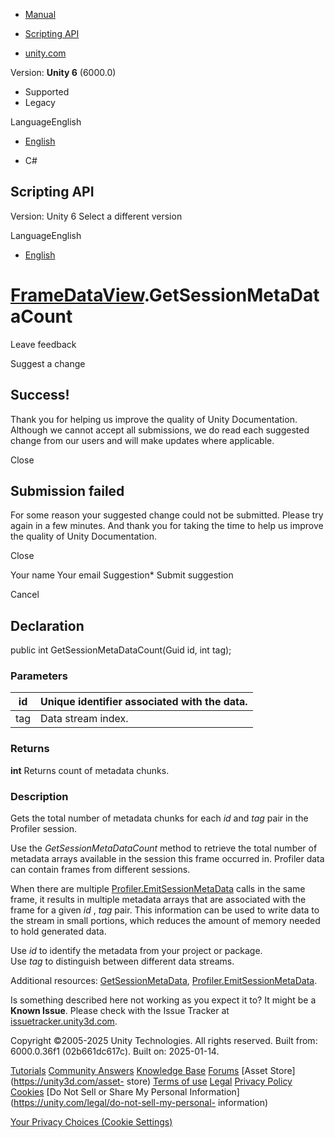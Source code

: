 [ ]()

  * [Manual](../Manual/index.html)
  * [Scripting API](../ScriptReference/index.html)

  * [unity.com](https://unity.com/)

Version: **Unity 6** (6000.0)

  * Supported
  * Legacy

LanguageEnglish

  * [English]()

  * C#

[ ](https://docs.unity3d.com)

## Scripting API

Version: Unity 6 Select a different version

LanguageEnglish

  * [English]()

#  [FrameDataView](Profiling.FrameDataView.html).GetSessionMetaDataCount

Leave feedback

Suggest a change

## Success!

Thank you for helping us improve the quality of Unity Documentation. Although
we cannot accept all submissions, we do read each suggested change from our
users and will make updates where applicable.

Close

## Submission failed

For some reason your suggested change could not be submitted. Please <a>try
again</a> in a few minutes. And thank you for taking the time to help us
improve the quality of Unity Documentation.

Close

Your name Your email Suggestion* Submit suggestion

Cancel

[ ]()

## Declaration

public int GetSessionMetaDataCount(Guid id, int tag);

### Parameters

id | Unique identifier associated with the data.  
---|---  
tag | Data stream index.  
  
### Returns

**int** Returns count of metadata chunks.

### Description

Gets the total number of metadata chunks for each _id_ and _tag_ pair in the
Profiler session.

Use the _GetSessionMetaDataCount_ method to retrieve the total number of
metadata arrays available in the session this frame occurred in. Profiler data
can contain frames from different sessions.  
  
When there are multiple
[Profiler.EmitSessionMetaData](Profiling.Profiler.EmitSessionMetaData.html)
calls in the same frame, it results in multiple metadata arrays that are
associated with the frame for a given _id_ , _tag_ pair. This information can
be used to write data to the stream in small portions, which reduces the
amount of memory needed to hold generated data.  
  
Use _id_ to identify the metadata from your project or package.  
Use _tag_ to distinguish between different data streams.  
  
Additional resources:
[GetSessionMetaData](Profiling.FrameDataView.GetSessionMetaData.html),
[Profiler.EmitSessionMetaData](Profiling.Profiler.EmitSessionMetaData.html).

Is something described here not working as you expect it to? It might be a
**Known Issue**. Please check with the Issue Tracker at
[issuetracker.unity3d.com](https://issuetracker.unity3d.com).

Copyright ©2005-2025 Unity Technologies. All rights reserved. Built from:
6000.0.36f1 (02b661dc617c). Built on: 2025-01-14.

[Tutorials](https://unity3d.com/learn) [Community
Answers](https://answers.unity3d.com) [Knowledge
Base](https://support.unity3d.com/hc/en-us)
[Forums](https://forum.unity3d.com) [Asset Store](https://unity3d.com/asset-
store) [Terms of use](https://docs.unity3d.com/Manual/TermsOfUse.html)
[Legal](https://unity.com/legal) [Privacy
Policy](https://unity.com/legal/privacy-policy)
[Cookies](https://unity.com/legal/cookie-policy) [Do Not Sell or Share My
Personal Information](https://unity.com/legal/do-not-sell-my-personal-
information)

[Your Privacy Choices (Cookie Settings)](javascript:void\(0\);)

